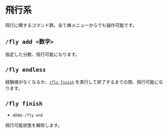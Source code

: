 # 飛行系

飛行に関するコマンド群。全て棒メニューからでも操作可能です。

## `/fly add <数字>`

指定した分数、飛行可能になります。

## `/fly endless`

経験値がなくなるか、[`/fly finish`](#fly-finish) を実行して終了するまでの間、飛行可能になります。

## `/fly finish`

- alias: `/fly end`

飛行可能状態を解除します。
